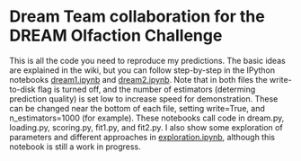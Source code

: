 # Dream Team collaboration for the DREAM Olfaction Challenge

This is all the code you need to reproduce my predictions.
The basic ideas are explained in the wiki, but you can follow step-by-step in the IPython notebooks [dream1.ipynb](nbviewer.ipython.org/github/rgerkin/dream/blob/master/dream1.ipynb) and [dream2.ipynb](nbviewer.ipython.org/github/rgerkin/dream/blob/master/dream1.ipynb).
Note that in both files the write-to-disk flag is turned off, and the number of estimators (determing prediction quality) is set low to increase speed for demonstration.
These can be changed near the bottom of each file, setting write=True, and n_estimators=1000 (for example).
These notebooks call code in dream.py, loading.py, scoring.py, fit1.py, and fit2.py.
I also show some exploration of parameters and different approaches in [exploration.ipynb](nbviewer.ipython.org/github/rgerkin/dream/blob/master/dream1.ipynb), although this notebook is still a work in progress.  
